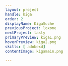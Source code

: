 ```yaml
---
layout: project
handle: kiga
order: 2
displayName: KigaSuche
previousProject: loxone
nextProject: tasty
primaryPreview: kiga1.png
hoverPreview: kiga2.png
skills: [ adobexd]
contentImage: kigamain.png

---
```


